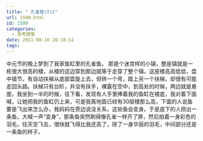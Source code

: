 ```yaml
---
title: " 孔雀鱼\t\t"
url: 1500.html
id: 1500
categories:
  - 思考随笔
date: 2011-08-16 20:18:51
tags:
---
```


中元节的晚上梦到了我家鱼缸里的孔雀鱼。 那是个迷宫样的小镇，整座镇就是一栋很大很高的楼，从楼的这边穿到那边就等于走穿了整个镇。这座楼高高低低，盘中错节，有自动扶梯从底部盘旋上去，但转一个弯，踏上另一个扶梯，却很有可能走回头路。扶梯只有台阶，并没有扶手，裸露在空中，到高处的时候，两边就是悬崖。我坐到一半的时候，往下看，发现有人手里捧着我的鱼缸在楼底，我对着下面喊，让她把我的鱼缸仍上来，可是我离地面已经有30层楼那么高，下面的人说鱼要是飞出来怎么办，我妈妈在旁边说没关系，这些鱼会变身。于是底下的人捞出一条鱼，大喊一声“变身”，那条鱼突然刷得像孔雀一样开了屏，然后拍着一身彩色的羽毛，往天空飞去，很快就飞得比我还高了，除了一身华丽的羽毛，中间部分还是一条鱼的样子。